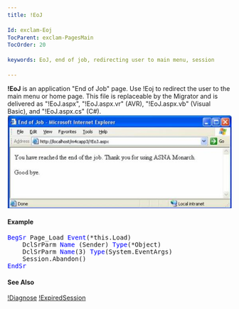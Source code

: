 ```yaml
---
title: !EoJ

Id: exclam-Eoj
TocParent: exclam-PagesMain
TocOrder: 20

keywords: EoJ, end of job, redirecting user to main menu, session

---
```


**!EoJ** is an application "End of Job" page. Use !Eoj to redirect the user to the main menu or home page. This file is replaceable by the Migrator and is delivered as "!EoJ.aspx", "!EoJ.aspx.vr" (AVR), "!EoJ.aspx.vb" (Visual Basic), and "!EoJ.aspx.cs" (C#).
![end of job image](images/Eoj1.jpg)


#### Example
<pre class="example"><span style="color: blue">BegSr </span>Page_Load <span style="color: blue">Event</span>(*this.Load)
    DclSrParm <span style="color: blue">Name</span> (Sender) <span style="color: blue">Type</span>(*Object)
    DclSrParm <span style="color: blue">Name</span>(3) <span style="color: blue">Type</span>(System.EventArgs)
    Session.Abandon()
<span style="color: blue">EndSr</span></pre> 

#### See Also

[!Diagnose](amf-exclam-Diagnose.html)
[!ExpiredSession](amf-exclam-SessionExpired.html)

